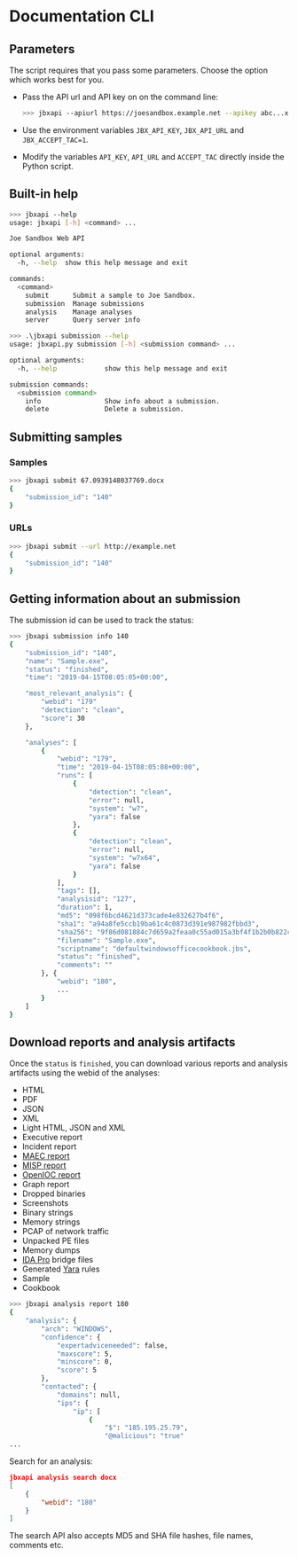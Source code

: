 # Documentation CLI

## Parameters

The script requires that you pass some parameters. Choose the option which works best for you.

* Pass the API url and API key on on the command line:

    ```bash
    >>> jbxapi --apiurl https://joesandbox.example.net --apikey abc...xyz --accept-tac
    ```

* Use the environment variables `JBX_API_KEY`, `JBX_API_URL` and `JBX_ACCEPT_TAC=1`.
* Modify the variables `API_KEY`, `API_URL` and `ACCEPT_TAC` directly inside the Python script.

## Built-in help

```bash
>>> jbxapi --help
usage: jbxapi [-h] <command> ...

Joe Sandbox Web API

optional arguments:
  -h, --help  show this help message and exit

commands:
  <command>
    submit      Submit a sample to Joe Sandbox.
    submission  Manage submissions
    analysis    Manage analyses
    server      Query server info
```

```bash
>>> .\jbxapi submission --help
usage: jbxapi.py submission [-h] <submission command> ...

optional arguments:
  -h, --help            show this help message and exit

submission commands:
  <submission command>
    info                Show info about a submission.
    delete              Delete a submission.
```

## Submitting samples

### Samples

```bash
>>> jbxapi submit 67.0939148037769.docx
{
    "submission_id": "140"
}
```

### URLs

```bash
>>> jbxapi submit --url http://example.net
{
    "submission_id": "140"
}
```

## Getting information about an submission

The submission id can be used to track the status:

```bash
>>> jbxapi submission info 140
{
    "submission_id": "140",
    "name": "Sample.exe",
    "status": "finished",
    "time": "2019-04-15T08:05:05+00:00",

    "most_relevant_analysis": {
        "webid": "179"
        "detection": "clean",
        "score": 30
    },

    "analyses": [
        {
            "webid": "179",
            "time": "2019-04-15T08:05:08+00:00",
            "runs": [
                {
                    "detection": "clean",
                    "error": null,
                    "system": "w7",
                    "yara": false
                },
                {
                    "detection": "clean",
                    "error": null,
                    "system": "w7x64",
                    "yara": false
                }
            ],
            "tags": [],
            "analysisid": "127",
            "duration": 1,
            "md5": "098f6bcd4621d373cade4e832627b4f6",
            "sha1": "a94a8fe5ccb19ba61c4c0873d391e987982fbbd3",
            "sha256": "9f86d081884c7d659a2feaa0c55ad015a3bf4f1b2b0b822cd15d6c15b0f00a08",
            "filename": "Sample.exe",
            "scriptname": "defaultwindowsofficecookbook.jbs",
            "status": "finished",
            "comments": ""
        }, {
            "webid": "180",
            ...
        }
    ]
}
```

## Download reports and analysis artifacts

Once the `status` is `finished`, you can download various reports and analysis artifacts using the webid of the analyses:

* HTML
* PDF
* JSON
* XML
* Light HTML, JSON and XML
* Executive report
* Incident report
* [MAEC report](https://maec.mitre.org/)
* [MISP report](http://www.misp-project.org/)
* [OpenIOC report](http://www.openioc.org/)
* Graph report
* Dropped binaries
* Screenshots
* Binary strings
* Memory strings
* PCAP of network traffic
* Unpacked PE files
* Memory dumps 
* [IDA Pro](https://www.hex-rays.com) bridge files
* Generated [Yara](https://virustotal.github.io/yara/) rules
* Sample
* Cookbook

```bash
>>> jbxapi analysis report 180
{
    "analysis": {
        "arch": "WINDOWS",
        "confidence": {
            "expertadviceneeded": false,
            "maxscore": 5,
            "minscore": 0,
            "score": 5
        },
        "contacted": {
            "domains": null,
            "ips": {
                "ip": [
                    {
                        "$": "185.195.25.79",
                        "@malicious": "true"
...
```

Search for an analysis:

```json
jbxapi analysis search docx
[
    {
        "webid": "180"
    }
]
```

The search API also accepts MD5 and SHA file hashes, file names, comments etc.

